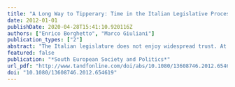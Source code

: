 ```yaml
---
title: "A Long Way to Tipperary: Time in the Italian Legislative Process 1987–2008"
date: 2012-01-01
publishDate: 2020-04-28T15:41:10.920116Z
authors: ["Enrico Borghetto", "Marco Giuliani"]
publication_types: ["2"]
abstract: "The Italian legislature does not enjoy widespread trust. At least one of the reasons has to be the perception of its inefficiency. Comparatively, the Italian law-making process is slow and most policy-makers complain about the difficulties experienced in trying to speed up the process. In spite of the political relevance of the topic, the issue has not attracted much scientific attention. This study tries to cover that void, focusing explicitly on the temporal dimension of law-making and analysing the duration of more than 3,000 laws approved during the period of 1987?2008: 21 years of intense Italian political history. Our exploratory analysis finds that successful proposals spend most of their time in those stages preceding the discussion in parliament, waiting to find room on the agenda. Concentrating on ordinary laws, we realise that the factors that expedite a legislative process are its sponsorship, the procedure adopted, the policy sector, and the timing of introduction, whereas the level of consensus is not associated with the duration of the process. The Italian legislature does not enjoy widespread trust. At least one of the reasons has to be the perception of its inefficiency. Comparatively, the Italian law-making process is slow and most policy-makers complain about the difficulties experienced in trying to speed up the process. In spite of the political relevance of the topic, the issue has not attracted much scientific attention. This study tries to cover that void, focusing explicitly on the temporal dimension of law-making and analysing the duration of more than 3,000 laws approved during the period of 1987?2008: 21 years of intense Italian political history. Our exploratory analysis finds that successful proposals spend most of their time in those stages preceding the discussion in parliament, waiting to find room on the agenda. Concentrating on ordinary laws, we realise that the factors that expedite a legislative process are its sponsorship, the procedure adopted, the policy sector, and the timing of introduction, whereas the level of consensus is not associated with the duration of the process."
featured: false
publication: "*South European Society and Politics*"
url_pdf: "http://www.tandfonline.com/doi/abs/10.1080/13608746.2012.654619"
doi: "10.1080/13608746.2012.654619"
---
```


